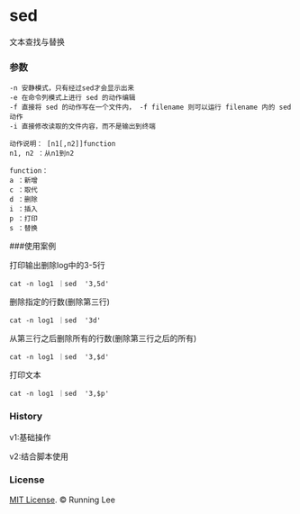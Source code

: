 # sed

文本查找与替换

### 参数
```
-n 安静模式，只有经过sed才会显示出来
-e 在命令列模式上进行 sed 的动作编辑
-f 直接将 sed 的动作写在一个文件内， -f filename 则可以运行 filename 内的 sed 动作
-i 直接修改读取的文件内容，而不是输出到终端

动作说明： [n1[,n2]]function
n1, n2 ：从n1到n2

function：
a ：新增
c ：取代
d ：删除
i ：插入
p ：打印
s ：替换
```

###使用案例

打印输出删除log中的3-5行

```
cat -n log1 ｜sed  '3,5d'
```

删除指定的行数(删除第三行)

```
cat -n log1 ｜sed  '3d'
```

从第三行之后删除所有的行数(删除第三行之后的所有)

```
cat -n log1 ｜sed  '3,$d'
```

打印文本

```
cat -n log1 ｜sed  '3,$p'
```





### History

v1:基础操作

v2:结合脚本使用

### License

[MIT License](https://opensource.org/licenses/mit-license.html). © Running Lee
